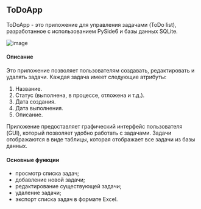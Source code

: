 ## ToDoApp
ToDoApp - это приложение для управления задачами (ToDo list), разработанное с использованием PySide6 и базы данных SQLite.

![image](https://github.com/SinedMix/ToDoApp/assets/142744975/b8007650-7e61-44e4-93e8-81aef1b2ff87)

#### Описание
Это приложение позволяет пользователям создавать, редактировать и удалять задачи. Каждая задача имеет следующие атрибуты:

1. Название.
2. Статус (выполнена, в процессе, отложена и т.д.).
3. Дата создания.
4. Дата выполнения.
5. Описание.

Приложение предоставляет графический интерфейс пользователя (GUI), который позволяет удобно работать с задачами. Задачи отображаются в виде таблицы, которая отображает все задачи из базы данных.

#### Основные функции
* просмотр списка задач;
* добавление новой задачи;
* редактирование существующей задачи;
* удаление задачи;
* экспорт списка задач в формате Excel.

